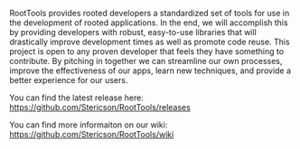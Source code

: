 RootTools provides rooted developers a standardized set of tools for use in the development of rooted applications. In the end, we will accomplish this by providing developers with robust, easy-to-use libraries that will drastically improve development times as well as promote code reuse. This project is open to any proven developer that feels they have something to contribute. By pitching in together we can streamline our own processes, improve the effectiveness of our apps, learn new techniques, and provide a better experience for our users.

You can find the latest release here: https://github.com/Stericson/RootTools/releases

You can find more informaiton on our wiki: https://github.com/Stericson/RootTools/wiki
